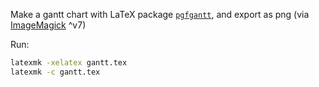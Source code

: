 Make a gantt chart with LaTeX package [`pgfgantt`](https://ctan.org/pkg/pgfgantt), and export as png (via [ImageMagick](https://imagemagick.org/index.php) ^v7)

Run:

```sh
latexmk -xelatex gantt.tex
latexmk -c gantt.tex
```

